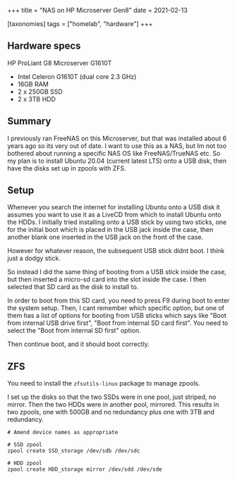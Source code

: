 +++
title = "NAS on HP Microserver Gen8"
date = 2021-02-13

[taxonomies]
tags = ["homelab", "hardware"]
+++

## Hardware specs

HP ProLiant G8 Microserver G1610T
                               
- Intel Celeron G1610T (dual core 2.3 GHz)     
- 16GB RAM           
- 2 x 250GB SSD
- 2 x 3TB HDD

## Summary

I previously ran FreeNAS on this Microserver, but that was installed about 6 years ago so its very out of date. I want to use this as a NAS, but Im not too bothered about running a specific NAS OS like FreeNAS/TrueNAS etc. So my plan is to install Ubuntu 20.04 (current latest LTS) onto a USB disk, then have the disks set up in zpools with ZFS.

## Setup

Whenever you search the internet for installing Ubuntu onto a USB disk it assumes you want to use it as a LiveCD from which to install Ubuntu onto the HDDs. I initially tried installing onto a USB stick by using two sticks, one for the initial boot which is placed in the USB jack inside the case, then another blank one inserted in the USB jack on the front of the case.

However for whatever reason, the subsequent USB stick didnt boot. I think just a dodgy stick.

So instead I did the same thing of booting from a USB stick inside the case, but then inserted a micro-sd card into the slot inside the case. I then selected that SD card as the disk to install to. 

In order to boot from this SD card, you need to press F9 during boot to enter the system setup. Then, I cant remember which specific option, but one of them has a list of options for booting from USB sticks which says like "Boot from internal USB drive first", "Boot from internal SD card first". You need to select the "Boot from internal SD first" option.

Then continue boot, and it should boot correctly.

## ZFS

You need to install the `zfsutils-linux` package to manage zpools.

I set up the disks so that the two SSDs were in one pool, just striped, no mirror. Then the two HDDs were in another pool, mirrored. This results in two zpools, one with 500GB and no redundancy plus one with 3TB and redundancy.

```
# Amend device names as appropriate

# SSD zpool
zpool create SSD_storage /dev/sdb /dev/sdc

# HDD zpool
zpool create HDD_storage mirror /dev/sdd /dev/sde
```
